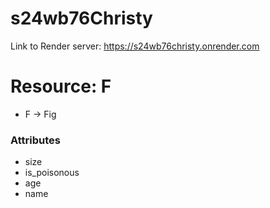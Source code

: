 # s24wb76Christy

Link to Render server: https://s24wb76christy.onrender.com


# Resource: F
* F -> Fig

### Attributes
* size
* is_poisonous
* age
* name